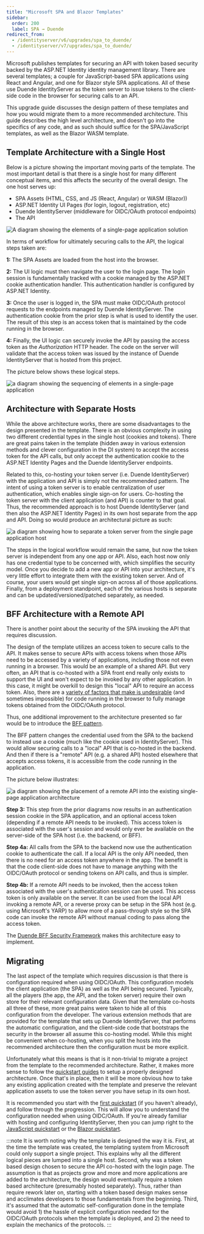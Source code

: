 ```yaml
---
title: "Microsoft SPA and Blazor Templates"
sidebar:
  order: 200
  label: SPA → Duende 
redirect_from:
  - /identityserver/v6/upgrades/spa_to_duende/
  - /identityserver/v7/upgrades/spa_to_duende/
---
```


Microsoft publishes templates for securing an API with token based security backed by the ASP.NET Identity identity management library. 
There are several templates; a couple for JavaScript-based SPA applications using React and Angular, and one for Blazor style SPA applications. All of these use Duende IdentityServer as the token server to issue tokens to the client-side code in the browser for securing calls to an API.

This upgrade guide discusses the design pattern of these templates and how you would migrate them to a more recommended architecture. This guide describes the high level architecture, and doesn't go into the specifics of any code, and as such should suffice for the SPA/JavaScript templates, as well as the Blazor WASM template.

## Template Architecture with a Single Host

Below is a picture showing the important moving parts of the template. 
The most important detail is that there is a single host for many different conceptual items, and this affects the security of the overall design. The one host serves up:

* SPA Assets (HTML, CSS, and JS (React, Angular) or WASM (Blazor))
* ASP.NET Identity UI Pages (for login, logout, registration, etc)
* Duende IdentityServer (middleware for OIDC/OAuth protocol endpoints)
* The API

![A diagram showing the elements of a single-page application solution](./images/template_architecture.png)

In terms of workflow for ultimately securing calls to the API, the logical steps taken are:

**1:** The SPA Assets are loaded from the host into the browser.

**2:** The UI logic must then navigate the user to the login page. The login session is fundamentally tracked with a cookie managed by the ASP.NET cookie authentication handler. This authentication handler is configured by ASP.NET Identity.

**3:** Once the user is logged in, the SPA must make OIDC/OAuth protocol requests to the endpoints managed by Duende IdentityServer. The authentication cookie from the prior step is what is used to identify the user. The result of this step is an access token that is maintained by the code running in the browser.

**4:** Finally, the UI logic can securely invoke the API by passing the access token as the *Authorization* HTTP header. The code on the server will validate that the access token was issued by the instance of Duende IdentityServer that is hosted from this project.

The picture below shows these logical steps.

![a diagram showing the sequencing of elements in a single-page application](./images/template_workflow.png)

## Architecture with Separate Hosts

While the above architecture works, there are some disadvantages to the design presented in the template.
There is an obvious complexity in using two different credential types in the single host (cookies and tokens).
There are great pains taken in the template (hidden away in various extension methods and clever configuration in the DI system) to accept the access token for the API calls, but only accept the authentication cookie to the ASP.NET Identity Pages and the Duende IdentityServer endpoints.

Related to this, co-hosting your token server (i.e. Duende IdentityServer) with the application and API is simply not the recommended pattern.
The intent of using a token server is to enable centralization of user authentication, which enables single sign-on for users.
Co-hosting the token server with the client application (and API) is counter to that goal.
Thus, the recommended approach is to host Duende IdentityServer (and then also the ASP.NET Identity Pages) in its own host separate from the app and API.
Doing so would produce an architectural picture as such:

![a diagram showing how to separate a token server from the single page application host](./images/token_server_separate_host.png)

The steps in the logical workflow would remain the same, but now the token server is independent from any one app or API.
Also, each host now only has one credential type to be concerned with, which simplifies the security model.
Once you decide to add a new app or API into your architecture, it's very little effort to integrate them with the existing token server.
And of course, your users would get single sign-on across all of those applications.
Finally, from a deployment standpoint, each of the various hosts is separate and can be updated/versioned/patched separately, as needed.

## BFF Architecture with a Remote API

There is another point about the security of the SPA invoking the API that requires discussion.

The design of the template utilizes an access token to secure calls to the API.
It makes sense to secure APIs with access tokens when those APIs need to be accessed by a variety of applications, including those not even running in a browser.
This would be an example of a shared API.
But very often, an API that is co-hosted with a SPA front end really only exists to support the UI and won't expect to be invoked by any other application.
In this case, it might be overkill to design this "local" API to require an access token.
Also, there are a [variety of factors that make is undesirable](/bff) (and sometimes impossible) for code running in the browser to fully manage tokens obtained from the OIDC/OAuth protocol.

Thus, one additional improvement to the architecture presented so far would be to introduce the [BFF pattern](/bff/architecture).

The BFF pattern changes the credential used from the SPA to the backend to instead use a cookie (much like the cookie used in IdentityServer).
This would allow securing calls to a "local" API that is co-hosted in the backend. 
And then if there is a "remote" API (e.g. a shared API) hosted elsewhere that accepts access tokens, it is accessible from the code running in the application.

The picture below illustrates:

![a diagram showing the placement of a remote API into the existing single-page application architecture](./images/remote_api_host.png)

**Step 3:** This step from the prior diagrams now results in an authentication session cookie in the SPA application, and an optional access token (depending if a remote API needs to be invoked). This access token is associated with the user's session and would only ever be available on the server-side of the SPA host (i.e. the backend, or BFF).

**Step 4a:** All calls from the SPA to the backend now use the authentication cookie to authenticate the call. If a local API is the only API needed, then there is no need for an access token anywhere in the app. The benefit is that the code client-side does not have to manage anything with the OIDC/OAuth protocol or sending tokens on API calls, and thus is simpler.

**Step 4b:** If a remote API needs to be invoked, then the access token associated with the user's authentication session can be used. This access token is only available on the server. It can be used from the local API invoking a remote API, or a reverse proxy can be setup in the SPA host (e.g. using Microsoft's YARP) to allow more of a pass-through style so the SPA code can invoke the remote API without manual coding to pass along the access token.

The [Duende BFF Security Framework](/bff) makes this architecture easy to implement.

## Migrating

The last aspect of the template which requires discussion is that there is configuration required when using OIDC/OAuth. 
This configuration models the client application (the SPA) as well as the API being secured.
Typically, all the players (the app, the API, and the token server) require their own store for their relevant configuration data.
Given that the template co-hosts all three of these, more great pains were taken to hide all of this configuration from the developer.
The various extension methods that are provided for the template that sets up Duende IdentityServer, that performs the automatic configuration, and the client-side code that bootstraps the security in the browser all assume this co-hosting model.
While this might be convenient when co-hosting, when you split the hosts into the recommended architecture then the configuration must be more explicit.

Unfortunately what this means is that is it non-trivial to migrate a project from the template to the recommended architecture.
Rather, it makes more sense to follow the [quickstart guides](/identityserver/quickstarts/0-overview/) to setup a properly designed architecture.
Once that's in place, then it will be more obvious how to take any existing application created with the template and preserve the relevant application assets to use the token server you have setup in its own host.

It is recommended you start with the [first quickstart](/identityserver/quickstarts/0-overview/) (if you haven't already), and follow through the progression.
This will allow you to understand the configuration needed when using OIDC/OAuth.
If you're already familiar with hosting and configuring IdentityServer, then you can jump right to the [JavaScript quickstart](/identityserver/quickstarts/javascript-clients/js-with-backend/) or the [Blazor quickstart](/identityserver/quickstarts/7-blazor/).

:::note
It is worth noting why the template is designed the way it is.
First, at the time the template was created, the templating system from Microsoft could only support a single project.
This explains why all the different logical pieces are lumped into a single host.
Second, why was a token based design chosen to secure the API co-hosted with the login page.
The assumption is that as projects grow and more and more applications are added to the architecture, the design would eventually require a token based architecture (presumably hosted separately). 
Thus, rather than require rework later on, starting with a token based design makes sense and acclimates developers to those fundamentals from the beginning.
Third, it's assumed that the automatic self-configuration done in the template would avoid 1) the hassle of explicit configuration needed for the OIDC/OAuth protocols when the template is deployed, and 2) the need to explain the mechanics of the protocols.
:::
